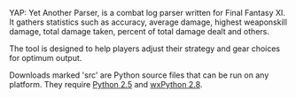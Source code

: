 YAP: Yet Another Parser, is a combat log parser written for Final Fantasy XI. It gathers statistics such as accuracy, average damage, highest weaponskill damage, total damage taken, percent of total damage dealt and others.

The tool is designed to help players adjust their strategy and gear choices for optimum output.

Downloads marked 'src' are Python source files that can be run on any platform. They require [Python 2.5](http://www.python.org/) and [wxPython 2.8](http://www.wxpython.org/).